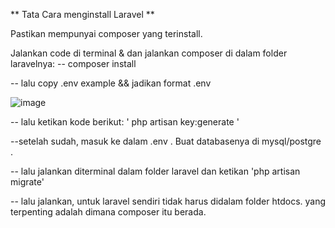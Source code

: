 ** Tata Cara menginstall Laravel **

Pastikan mempunyai composer yang terinstall.

Jalankan code di terminal & dan jalankan composer di dalam folder laravelnya:
 -- composer install
 
 -- lalu copy .env example && jadikan format .env
 
 ![image](https://user-images.githubusercontent.com/44864015/123531772-846c6e00-d731-11eb-8aad-c1a365efe689.png)
 
 -- lalu ketikan kode berikut: ' php artisan key:generate '
 
 --setelah sudah, masuk ke dalam .env . Buat databasenya di mysql/postgre .
 
 -- lalu jalankan diterminal dalam folder laravel dan ketikan 'php artisan migrate'
 
 -- lalu jalankan, 
    untuk laravel sendiri tidak harus didalam folder htdocs. yang terpenting adalah dimana composer itu berada.

